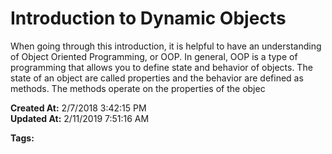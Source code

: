 # Introduction to Dynamic Objects

When going through this introduction, it is helpful to have an understanding of Object Oriented Programming, or OOP. In general, OOP is a type of programming that allows you to define state and behavior of objects. The state of an object are called properties and the behavior are defined as methods. The methods operate on the properties of the objec  

**Created At:** 2/7/2018 3:42:15 PM  
**Updated At:** 2/11/2019 7:51:16 AM  

**Tags:**
<badge text='method' vertical='middle' />
<badge text='class' vertical='middle' />
